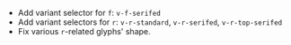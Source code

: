 * Add variant selector for `f`: `v-f-serifed`
* Add variant selectors for `r`: `v-r-standard`, `v-r-serifed`, `v-r-top-serifed`
* Fix various `r`-related glyphs' shape.

